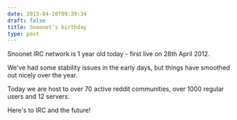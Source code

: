 ```yaml
--- 
date: 2013-04-28T09:39:34
draft: false
title: Snoonet's birthday
type: post
---
```


Snoonet IRC network is 1 year old today - first live on 28th April 2012.

We've had some stability issues in the early days, but things have smoothed out nicely over the year.

Today we are host to over 70 active reddit communities, over 1000 regular users and 12 servers.

Here's to IRC and the future!